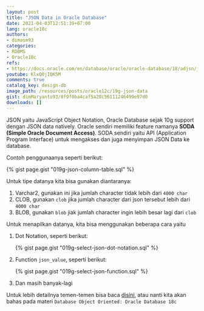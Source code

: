 ```yaml
---
layout: post
title: "JSON Data in Oracle Database"
date: 2021-04-03T12:51:39+07:00
lang: oracle18c
authors:
- dimasm93
categories:
- RDBMS
- Oracle18c
refs: 
- https://docs.oracle.com/en/database/oracle/oracle-database/18/adjsn/json-data.html#GUID-615A4146-6DC0-4E66-9AD0-CD74C90D208A
youtube: KlxQ0jIQK5M
comments: true
catalog_key: design-db
image_path: /resources/posts/oracle12c/19g-json-data
gist: dimMaryanto93/8f9f0ba4caf5a28c56111246499e97d0
downloads: []
---
```


JSON yaitu JavaScript Object Notation, Oracle Database sejak 10g support dengan JSON data natively. Oracle sendiri memiliki feature namanya **SODA (Simple Oracle Document Access)**.
SODA sendiri yaitu API (Application Program Interface) untuk mengakses dan juga menyimpan JSON Data ke database.

Contoh penggunaanya seperti berikut:

{% gist page.gist "019g-json-column-table.sql" %}

Untuk tipe datanya kita bisa gunakan diantaranya:

1. Varchar2, gunakan ini jika jumlah character tidak lebih dari `4000 char`
2. CLOB, gunakan `clob` jika jumlah character dari json tersebut lebih dari `4000 char`
3. BLOB, gunakan `blob` jiak jumlah character ingin lebih besar lagi dari `clob`

Untuk menapilkan datanya, kita bisa menggunakan beberapa cara yaitu 

1. Dot Notation, seperti berikut:

    {% gist page.gist "019g-select-json-dot-notation.sql" %}

2. Function `json_value`, seperti berikut:

    {% gist page.gist "019g-select-json-function.sql" %}

3. Dan masih banyak-lagi

Untuk lebih detailnya temen-temen bisa baca [disini](https://docs.oracle.com/en/database/oracle/oracle-database/18/adjsn/query-json-data.html#GUID-119E5069-77F2-45DC-B6F0-A1B312945590), atau nanti kita akan bahas pada materi `Database Object Oriented: Oracle Database 18c`